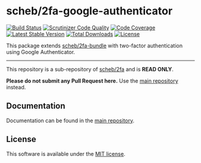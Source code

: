scheb/2fa-google-authenticator
==============================

[![Build Status](https://travis-ci.org/scheb/2fa.svg?branch=master)](https://travis-ci.org/scheb/2fa/branches)
[![Scrutinizer Code Quality](https://scrutinizer-ci.com/g/scheb/2fa/badges/quality-score.png?b=master)](https://scrutinizer-ci.com/g/scheb/2fa/?branch=master)
[![Code Coverage](https://scrutinizer-ci.com/g/scheb/2fa/badges/coverage.png?b=master)](https://scrutinizer-ci.com/g/scheb/2fa/?branch=master)
[![Latest Stable Version](https://poser.pugx.org/scheb/2fa-google-authenticator/v/stable.svg)](https://packagist.org/packages/scheb/2fa-google-authenticator)
[![Total Downloads](https://poser.pugx.org/scheb/2fa-google-authenticator/downloads)](https://packagist.org/packages/scheb/2fa-google-authenticator)
[![License](https://poser.pugx.org/scheb/2fa-google-authenticator/license.svg)](https://packagist.org/packages/scheb/2fa-google-authenticator)

This package extends [scheb/2fa-bundle](https://github.com/scheb/2fa-bundle) with two-factor authentication using Google
Authenticator.

---

This repository is a sub-repository of [scheb/2fa](https://github.com/scheb/2fa) and is **READ ONLY**.

**Please do not submit any Pull Request here.** Use the [main repository](https://github.com/scheb/2fa) instead.

Documentation
-------------
Documentation can be found in the [main repository](https://github.com/scheb/2fa/blob/master/doc/index.md).

License
-------
This software is available under the [MIT license](LICENSE).
